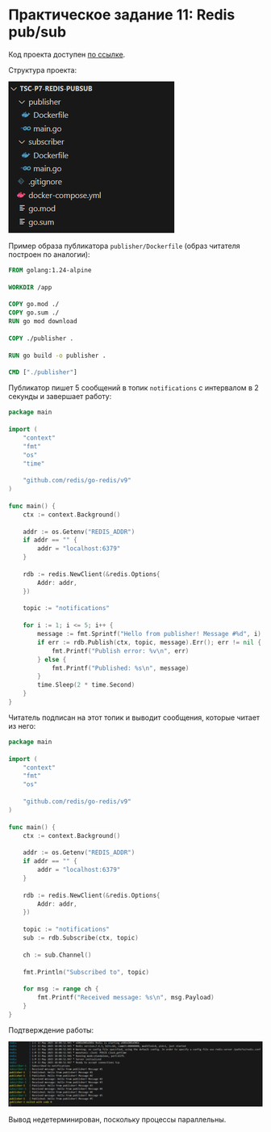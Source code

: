 # Практическое задание 11: Redis pub/sub

Код проекта доступен [по ссылке](https://github.com/LeetManSup/tsc-p7-redis-pubsub/).

Структура проекта:

![alt text](images/image5.png)

Пример образа публикатора `publisher/Dockerfile` (образ читателя построен по аналогии):
```Dockerfile
FROM golang:1.24-alpine

WORKDIR /app

COPY go.mod ./
COPY go.sum ./
RUN go mod download

COPY ./publisher .

RUN go build -o publisher .

CMD ["./publisher"]
```

Публикатор пишет 5 сообщений в топик `notifications` с интервалом в 2 секунды и завершает работу:

```go
package main

import (
    "context"
    "fmt"
    "os"
    "time"

    "github.com/redis/go-redis/v9"
)

func main() {
    ctx := context.Background()

    addr := os.Getenv("REDIS_ADDR")
    if addr == "" {
        addr = "localhost:6379"
    }

    rdb := redis.NewClient(&redis.Options{
        Addr: addr,
    })

    topic := "notifications"

    for i := 1; i <= 5; i++ {
        message := fmt.Sprintf("Hello from publisher! Message #%d", i)
        if err := rdb.Publish(ctx, topic, message).Err(); err != nil {
            fmt.Printf("Publish error: %v\n", err)
        } else {
            fmt.Printf("Published: %s\n", message)
        }
        time.Sleep(2 * time.Second)
    }
}
```

Читатель подписан на этот топик и выводит сообщения, которые читает из него:

```go
package main

import (
    "context"
    "fmt"
    "os"

    "github.com/redis/go-redis/v9"
)

func main() {
    ctx := context.Background()

    addr := os.Getenv("REDIS_ADDR")
    if addr == "" {
        addr = "localhost:6379"
    }

    rdb := redis.NewClient(&redis.Options{
        Addr: addr,
    })

    topic := "notifications"
    sub := rdb.Subscribe(ctx, topic)

    ch := sub.Channel()

    fmt.Println("Subscribed to", topic)

    for msg := range ch {
        fmt.Printf("Received message: %s\n", msg.Payload)
    }
}
```

Подтверждение работы:

![alt text](images/image6.png)

Вывод недетерминирован, поскольку процессы параллельны.